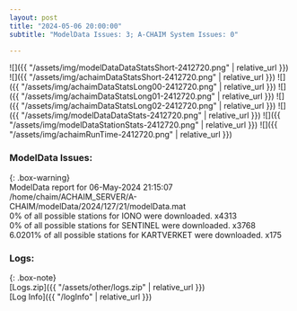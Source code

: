 ```yaml
---
layout: post
title: "2024-05-06 20:00:00"
subtitle: "ModelData Issues: 3; A-CHAIM System Issues: 0"

---
```


![]({{ "/assets/img/modelDataDataStatsShort-2412720.png" | relative_url }})
![]({{ "/assets/img/achaimDataStatsShort-2412720.png" | relative_url }})
![]({{ "/assets/img/achaimDataStatsLong00-2412720.png" | relative_url }})
![]({{ "/assets/img/achaimDataStatsLong01-2412720.png" | relative_url }})
![]({{ "/assets/img/achaimDataStatsLong02-2412720.png" | relative_url }})
![]({{ "/assets/img/modelDataDataStats-2412720.png" | relative_url }})
![]({{ "/assets/img/modelDataStationStats-2412720.png" | relative_url }})
![]({{ "/assets/img/achaimRunTime-2412720.png" | relative_url }})


### ModelData Issues:  
  
{: .box-warning}  
 ModelData report for 06-May-2024 21:15:07   
 /home/chaim/ACHAIM_SERVER/A-CHAIM/modelData/2024/127/21/modelData.mat   
 0% of all possible stations for IONO were downloaded. x4313   
 0% of all possible stations for SENTINEL were downloaded. x3768   
 6.0201% of all possible stations for KARTVERKET were downloaded. x175   
  


### Logs:  
  
{: .box-note}  
[Logs.zip]({{ "/assets/other/logs.zip" | relative_url }})  
[Log Info]({{ "/logInfo" | relative_url }})  
